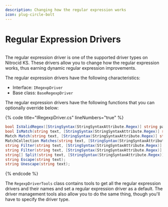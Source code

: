 ```yaml
---
description: Changing how the regular expression works
icon: plug-circle-bolt
---
```


# Regular Expression Drivers

<figure><img src="https://github.com/Aptivi-Stable-Docs/nks-manual-0.1.0/blob/main/.gitbook/assets/127-inner.png" alt=""><figcaption></figcaption></figure>

The regular expression driver is one of the supported driver types on Nitrocid KS. These drivers allow you to change how the regular expression works, thus earning dynamic regular expression improvements.

The regular expression drivers have the following characteristics:

* Interface: `IRegexpDriver`
* Base class: `BaseRegexpDriver`

The regular expression drivers have the following functions that you can optionally override below:

{% code title="IRegexpDriver.cs" lineNumbers="true" %}
```csharp
bool IsValidRegex([StringSyntax(StringSyntaxAttribute.Regex)] string pattern);
bool IsMatch(string text, [StringSyntax(StringSyntaxAttribute.Regex)] string pattern);
Match Match(string text, [StringSyntax(StringSyntaxAttribute.Regex)] string pattern);
MatchCollection Matches(string text, [StringSyntax(StringSyntaxAttribute.Regex)] string pattern);
string Filter(string text, [StringSyntax(StringSyntaxAttribute.Regex)] string pattern);
string Filter(string text, [StringSyntax(StringSyntaxAttribute.Regex)] string pattern, string replaceWith);
string[] Split(string text, [StringSyntax(StringSyntaxAttribute.Regex)] string pattern);
string Escape(string text);
string Unescape(string text);
```
{% endcode %}

The `RegexpDriverTools` class contains tools to get all the regular expression drivers and their names and set a regular expression driver as a default. The driver management tools also allow you to do the same thing, though you'll have to specify the driver type.
